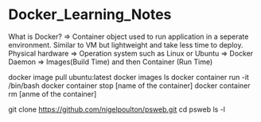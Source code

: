 # Docker_Learning_Notes

What is Docker?
=> Container object used to run application in a seperate environment. Similar to VM but lightweight and take less time to deploy. Physical hardware => Operation system such as Linux or Ubuntu => Docker Daemon => Images(Build Time) and then Container (Run Time)




docker image pull ubuntu:latest 
docker images ls 
docker container run -it /bin/bash
docker container stop [name of the container]
docker container rm [anme of the container]

git clone https://github.com/nigelpoulton/psweb.git 
cd psweb
ls -l 
